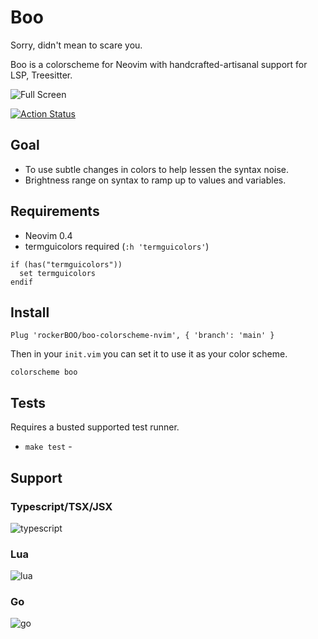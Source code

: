 # Boo

Sorry, didn't mean to scare you.

Boo is a colorscheme for Neovim with handcrafted-artisanal support for LSP, Treesitter.


![Full Screen](https://user-images.githubusercontent.com/15027/98894239-5bcd8780-2472-11eb-9ca4-a2c3142a848a.png)

[![Action Status](https://github.com/rockerBOO/boo-colorscheme-nvim/workflows/Tests/badge.svg)](https://github.com/rockerBOO/boo-colorscheme-nvim/actions)

## Goal

- To use subtle changes in colors to help lessen the syntax noise.
- Brightness range on syntax to ramp up to values and variables.

## Requirements

* Neovim 0.4
* termguicolors required (`:h 'termguicolors'`) 

```vimscript
if (has("termguicolors"))
  set termguicolors
endif
```

## Install

```vimscript
Plug 'rockerBOO/boo-colorscheme-nvim', { 'branch': 'main' }
```

Then in your `init.vim` you can set it to use it as your color scheme.

```vimscript
colorscheme boo
```

## Tests

Requires a busted supported test runner. 

- `make test` - 


## Support

### Typescript/TSX/JSX

![typescript](https://user-images.githubusercontent.com/15027/98894240-5c661e00-2472-11eb-9bbe-96cca05c5590.png)

### Lua

![lua](https://user-images.githubusercontent.com/15027/98894334-9505f780-2472-11eb-9b73-b76b2b1f68b9.png)

### Go

![go](https://user-images.githubusercontent.com/15027/101699325-ef31b280-3a48-11eb-94e8-a89152204358.png)

